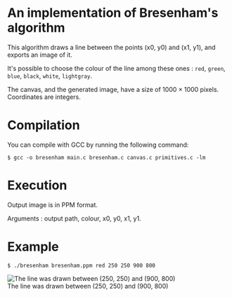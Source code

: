 # An implementation of Bresenham's algorithm
This algorithm draws a line between the points (x0, y0) and (x1, y1), and exports an image of it. 

It's possible to choose the colour of the line among these ones : `red`, `green`, `blue`, `black`, `white`, `lightgray`.

The canvas, and the generated image, have a size of 1000 × 1000 pixels. Coordinates are integers.

# Compilation
You can compile with GCC by running the following command:

```
$ gcc -o bresenham main.c bresenham.c canvas.c primitives.c -lm
```

# Execution
Output image is in PPM format.

Arguments : output path, colour, x0, y0, x1, y1.

# Example
```
$ ./bresenham bresenham.ppm red 250 250 900 800
```

![The line was drawn between (250, 250) and (900, 800)](https://i.imgur.com/8YABLtI.png) \
The line was drawn between (250, 250) and (900, 800)

